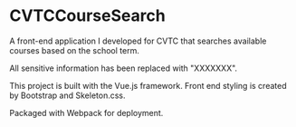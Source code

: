 # CVTCCourseSearch
A front-end application I developed for CVTC that searches available courses based on the school term.

All sensitive information has been replaced with "XXXXXXX".

This project is built with the Vue.js framework. Front end styling is created by Bootstrap and Skeleton.css.

Packaged with Webpack for deployment.
